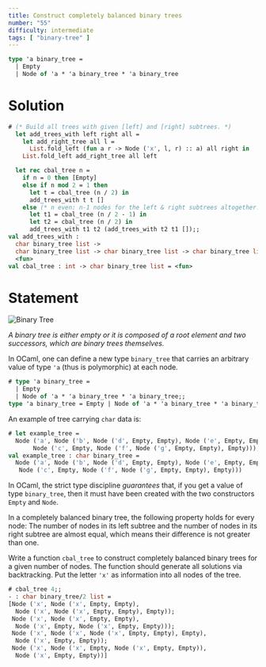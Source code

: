 ```yaml
---
title: Construct completely balanced binary trees
number: "55"
difficulty: intermediate
tags: [ "binary-tree" ]
---
```


```ocaml
type 'a binary_tree =
  | Empty
  | Node of 'a * 'a binary_tree * 'a binary_tree
```

# Solution

```ocaml
# (* Build all trees with given [left] and [right] subtrees. *)
  let add_trees_with left right all =
    let add_right_tree all l =
      List.fold_left (fun a r -> Node ('x', l, r) :: a) all right in
    List.fold_left add_right_tree all left

  let rec cbal_tree n =
    if n = 0 then [Empty]
    else if n mod 2 = 1 then
      let t = cbal_tree (n / 2) in
      add_trees_with t t []
    else (* n even: n-1 nodes for the left & right subtrees altogether. *)
      let t1 = cbal_tree (n / 2 - 1) in
      let t2 = cbal_tree (n / 2) in
      add_trees_with t1 t2 (add_trees_with t2 t1 []);;
val add_trees_with :
  char binary_tree list ->
  char binary_tree list -> char binary_tree list -> char binary_tree list =
  <fun>
val cbal_tree : int -> char binary_tree list = <fun>
```

# Statement

![Binary Tree](/media/problems/binary-tree.gif)

*A binary tree is either empty or it is composed of a root element and
two successors, which are binary trees themselves.*

In OCaml, one can define a new type `binary_tree` that carries an
arbitrary value of type `'a` (thus is polymorphic) at each node.

```ocaml
# type 'a binary_tree =
  | Empty
  | Node of 'a * 'a binary_tree * 'a binary_tree;;
type 'a binary_tree = Empty | Node of 'a * 'a binary_tree * 'a binary_tree
```

An example of tree carrying `char` data is:

```ocaml
# let example_tree =
  Node ('a', Node ('b', Node ('d', Empty, Empty), Node ('e', Empty, Empty)),
       Node ('c', Empty, Node ('f', Node ('g', Empty, Empty), Empty)));;
val example_tree : char binary_tree =
  Node ('a', Node ('b', Node ('d', Empty, Empty), Node ('e', Empty, Empty)),
   Node ('c', Empty, Node ('f', Node ('g', Empty, Empty), Empty)))
```

In OCaml, the strict type discipline *guarantees* that, if you get a
value of type `binary_tree`, then it must have been created with the two
constructors `Empty` and `Node`.

In a completely balanced binary tree, the following property holds for
every node: The number of nodes in its left subtree and the number of
nodes in its right subtree are almost equal, which means their
difference is not greater than one.

Write a function `cbal_tree` to construct completely balanced binary
trees for a given number of nodes. The function should generate all
solutions via backtracking. Put the letter `'x'` as information into all
nodes of the tree.

```ocaml
# cbal_tree 4;;
- : char binary_tree/2 list =
[Node ('x', Node ('x', Empty, Empty),
  Node ('x', Node ('x', Empty, Empty), Empty));
 Node ('x', Node ('x', Empty, Empty),
  Node ('x', Empty, Node ('x', Empty, Empty)));
 Node ('x', Node ('x', Node ('x', Empty, Empty), Empty),
  Node ('x', Empty, Empty));
 Node ('x', Node ('x', Empty, Node ('x', Empty, Empty)),
  Node ('x', Empty, Empty))]
```
